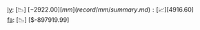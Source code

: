 [ly](record/ly/summary.md): [📉] [$-2922.00]  
[mm](record/mm/summary.md): [📈] [$4916.60]  
[fa](record/fa/summary.md): [📉] [$-897919.99]  
